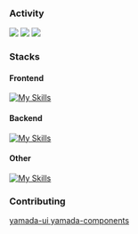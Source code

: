 <h3>
  Activity
</h3>
  
![](https://github-readme-stats.vercel.app/api?username=taku10101&theme=github&show_icons=ture)
![](http://github-profile-summary-cards.vercel.app/api/cards/repos-per-language?username=taku10101&theme=github)
![](http://github-profile-summary-cards.vercel.app/api/cards/profile-details?username=taku10101&theme=github)

<h3>
  Stacks
</h3>


<h4>
  Frontend
</h4>



[![My Skills](https://skillicons.dev/icons?i=ts,react,nextjs,graphql,apollo,sass,tailwind,materialui)](https://skillicons.dev)



<h4>
  Backend
</h4>


[![My Skills](https://skillicons.dev/icons?i=ts,nodejs,nestjs,express,kotlin,go,postgres,prisma,ruby,rails,py,django)](https://skillicons.dev)



<h4>
  Other
</h4>


[![My Skills](https://skillicons.dev/icons?i=firebase,supabase,vercel,webpack,docker,postman)](https://skillicons.dev)


<h3>
Contributing
</h3>
<div>
<a href="https://github.com/yamada-ui/yamada-ui" >
yamada-ui
</a>
<a href="https://github.com/yamada-ui/yamada-components" >
yamada-components
</a>
</div>


